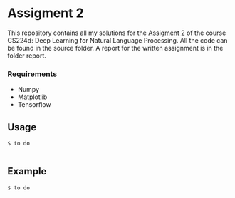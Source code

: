 # Assigment 2

This repository contains all my solutions for the [Assigment 2](http://cs224d.stanford.edu/assignment2/index.html) of the course CS224d: Deep Learning for Natural Language Processing. All the code can be found in the source folder. A report for the written assignment is in the folder report.

### Requirements
* Numpy
* Matplotlib
* Tensorflow

## Usage

```
$ to do
 
```

## Example

```
$ to do
 
```
